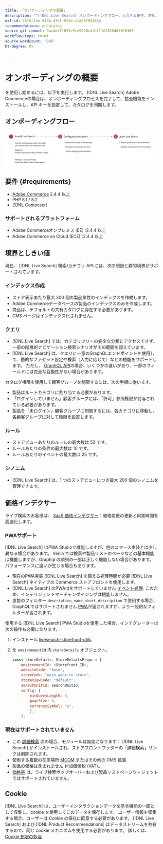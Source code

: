 ```yaml
---
title: 「オンボーディングの概要」
description: '"[!DNL Live Search] オンボーディングフロー、システム要件、境界、制限事項»'
exl-id: 45f6c1ae-544b-47ef-9feb-c1a05f93108a
recommendations: noCatalog
source-git-commit: 9ae4aff1851e9ce9920c4fbf11d2616d6f0f6307
workflow-type: tm+mt
source-wordcount: '545'
ht-degree: 0%

---
```


# オンボーディングの概要

を使用し始めるには、以下を実行します。 [!DNL Live Search] Adobe Commerceの場合は、オンボーディングプロセスを完了して、拡張機能をインストールし、API キーを設定して、カタログを同期します。

## オンボーディングフロー

![[!DNL Live Search] オンボーディング図](assets/onboarding-flow.svg)

## 要件 {#requirements}

* [Adobe Commerce](https://business.adobe.com/products/magento/magento-commerce.html) 2.4.4 以上
* PHP 8.1 / 8.2
* [!DNL Composer]

### サポートされるプラットフォーム

* Adobe Commerceオンプレミス (EE) :2.4.4 以上
* Adobe Commerce on Cloud (ECE) :2.4.4 以上

## 境界としきい値

現在、 [!DNL Live Search] 検索/カテゴリ API には、次の制限と静的境界がサポートされています。

### インデックス作成

* ストア表示あたり最大 300 個の製品属性のインデックスを作成します。
* Adobe Commerceデータベースの製品のインデックスのみを作成します。
* 商品は、デフォルトの共有カタログに存在する必要があります。
* CMS ページはインデックス化されません。

### クエリ

* [!DNL Live Search] では、カテゴリツリーの完全な分類にアクセスできず、一部の階層的ナビゲーション検索シナリオがその範囲を超えています。
* [!DNL Live Search] は、クエリに一意のGraphQLエンドポイントを使用して、動的なファセット設定や検索（入力に応じて）などの機能をサポートします。 ただし、 [GraphQL API](https://developer.adobe.com/commerce/webapi/graphql/)の場合、いくつかの違いがあり、一部のフィールドには完全な互換性がない場合があります。

カタログ権限を使用して顧客グループを制限するには、次の手順に従います。

* 製品はルートカテゴリに割り当てる必要があります。
* 「ログインしていません」顧客グループには、「許可」参照権限が付与されている必要があります。
* 製品を「未ログイン」顧客グループに制限するには、各カテゴリに移動し、各顧客グループに対して権限を設定します。

### ルール

* ストアビューあたりのルールの最大数は 50 です。
* ルールあたりの条件の最大数は 10 です。
* ルールあたりのイベントの最大数は 25 です。

### シノニム

* [!DNL Live Search] は、1 つのストアビューにつき最大 200 個のシノニムを管理できます。

## 価格インデクサー

ライブ検索のお客様は、 [SaaS 価格インデクサー](../price-index/index.md)：価格変更の更新と同期時間を高速化します。

### PWAサポート

[!DNL Live Search] はPWA Studioで機能しますが、他のコマース実装とは少し異なる場合があります。 Venia では検索や製品リストのページなどの基本機能は機能しますが、Graphql の順列の一部は正しく機能しない場合があります。 パフォーマンスに違いが生じる場合もあります。

* 現在のPWA実装 [!DNL Live Search] を超える処理時間が必要 [!DNL Live Search] ネイティブの Commerce ストアフロントを使用します。
* [!DNL Live Search] のPWAはをサポートしていません [イベント処理](https://developer.adobe.com/commerce/services/shared-services/storefront-events/sdk/). このため、インテリジェントマーチャンダイジングは機能しません。
* 直接のフィルター `description`, `name`, `short_description` で使用する場合、GraphQLではサポートされません [PWA](https://developer.adobe.com/commerce/pwa-studio/)が返されますが、より一般的なフィルターが返されます。

使用する [!DNL Live Search] PWA Studioを使用した場合、インテグレーターは次の操作も必要になります。

1. インストール [livesearch-storefront-utils](https://www.npmjs.com/package/@magento/ds-livesearch-storefront-utils).
1. を `environmentId` 内 `storeDetails` オブジェクト。

   ```javascript
   const storeDetails: StoreDetailsProps = {
       environmentId: <Storefront_ID>,
       websiteCode: "base",
       storeCode: "main_website_store",
       storeViewCode: "default",
       searchUnitId: searchUnitId,
       config: {
           minQueryLength: 5,
           pageSize: 8,
           currencySymbol: "$",
           },
       };
   ```

### 現在はサポートされていません

* この [詳細検索](https://experienceleague.adobe.com/docs/commerce-admin/catalog/catalog/search/search.html#advanced-search) 次の場合、モジュールは無効になります： [!DNL Live Search] がインストールされ、ストアフロントフッターの「詳細検索」リンクは削除されます。
* 使用する複数の在庫場所 [MCOM](https://experienceleague.adobe.com/docs/commerce-admin/systems/integrations/mcom.html) またはその他の OMS 拡張
* 製品の価格は含まれません [付加価値税](https://experienceleague.adobe.com/docs/commerce-admin/stores-sales/site-store/taxes/vat.html) (VAT)。
* [価格帯](https://experienceleague.adobe.com/docs/commerce-admin/catalog/products/pricing/product-price-tier.html) は、ライブ検索ポップオーバーおよび製品リストページウィジェットではサポートされていません。

## Cookie

[!DNL Live Search] は、ユーザーインタラクションデータを基本機能の一部として収集し、cookie を使用してこのデータを保存します。 ユーザー情報を収集する場合、ユーザーは Cookie の保存に同意する必要があります。 [!DNL Live Search] および [!DNL Product Recommendations] はデータストリームを共有するので、同じ cookie メカニズムを使用する必要があります。 詳しくは、 [Cookie 制限の処理](https://experienceleague.adobe.com/docs/commerce-merchant-services/product-recommendations/developer/setting-cookie.html).
